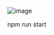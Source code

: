 ![image](https://github.com/null988/envelope-builder/assets/77774190/18bc6a90-b874-4b41-931f-dc7f44bb5584)

npm run start